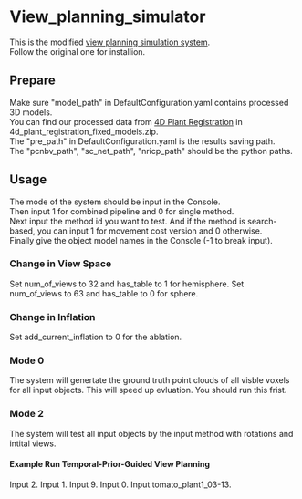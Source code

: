 # View_planning_simulator
This is the modified [view planning simulation system](https://github.com/psc0628/MA-SCVP).  
Follow the original one for installion.
## Prepare
Make sure "model_path" in DefaultConfiguration.yaml contains processed 3D models.  
You can find our processed data from [4D Plant Registration](https://www.ipb.uni-bonn.de/data/4d-plant-registration/index.html) in 4d_plant_registration_fixed_models.zip.  
The "pre_path" in DefaultConfiguration.yaml is the results saving path.  
The "pcnbv_path", "sc_net_path", "nricp_path" should be the python paths.  
## Usage
The mode of the system should be input in the Console.  
Then input 1 for combined pipeline and 0 for single method.  
Next input the method id you want to test. 
And if the method is search-based, you can input 1 for movement cost version and 0 otherwise.  
Finally give the object model names in the Console (-1 to break input).  
### Change in View Space
Set num_of_views to 32 and has_table to 1 for hemisphere.
Set num_of_views to 63 and has_table to 0 for sphere.
### Change in Inflation
Set add_current_inflation to 0 for the ablation.
### Mode 0
The system will genertate the ground truth point clouds of all visble voxels for all input objects. This will speed up evluation.  You should run this frist.
### Mode 2
The system will test all input objects by the input method with rotations and intital views.
#### Example Run Temporal-Prior-Guided View Planning
Input 2.
Input 1.
Input 9.
Input 0.
Input tomato_plant1_03-13.



